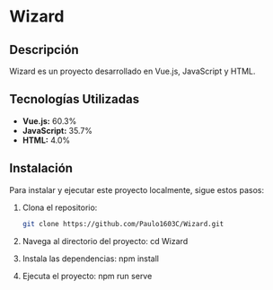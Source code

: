 # Wizard

## Descripción
Wizard es un proyecto desarrollado en Vue.js, JavaScript y HTML. 


## Tecnologías Utilizadas
- **Vue.js:** 60.3%
- **JavaScript:** 35.7%
- **HTML:** 4.0%

## Instalación
Para instalar y ejecutar este proyecto localmente, sigue estos pasos:

1. Clona el repositorio:
   ```sh
   git clone https://github.com/Paulo1603C/Wizard.git

2. Navega al directorio del proyecto:
    cd Wizard

3. Instala las dependencias:
    npm install

4. Ejecuta el proyecto:
    npm run serve

